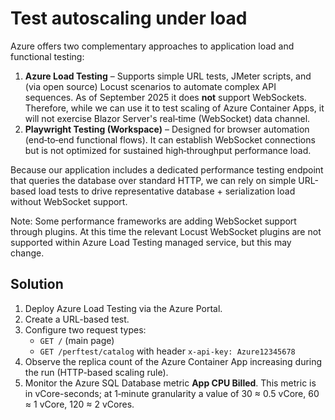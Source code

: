 # Test autoscaling under load

Azure offers two complementary approaches to application load and functional testing:

1. **Azure Load Testing** – Supports simple URL tests, JMeter scripts, and (via open source) Locust scenarios to automate complex API sequences. As of September 2025 it does **not** support WebSockets. Therefore, while we can use it to test scaling of Azure Container Apps, it will not exercise Blazor Server's real‑time (WebSocket) data channel.
2. **Playwright Testing (Workspace)** – Designed for browser automation (end‑to‑end functional flows). It can establish WebSocket connections but is not optimized for sustained high‑throughput performance load.

Because our application includes a dedicated performance testing endpoint that queries the database over standard HTTP, we can rely on simple URL-based load tests to drive representative database + serialization load without WebSocket support.

Note: Some performance frameworks are adding WebSocket support through plugins. At this time the relevant Locust WebSocket plugins are not supported within Azure Load Testing managed service, but this may change.

## Solution
1. Deploy Azure Load Testing via the Azure Portal.
2. Create a URL-based test.
3. Configure two request types:
	- `GET /` (main page)
	- `GET /perftest/catalog` with header `x-api-key: Azure12345678`
4. Observe the replica count of the Azure Container App increasing during the run (HTTP-based scaling rule).
5. Monitor the Azure SQL Database metric **App CPU Billed**. This metric is in vCore-seconds; at 1‑minute granularity a value of 30 ≈ 0.5 vCore, 60 ≈ 1 vCore, 120 ≈ 2 vCores.